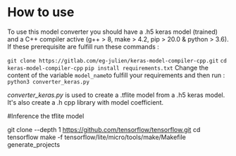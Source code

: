# How to use

To use this model converter you should have a .h5 keras model (trained) and a C++ compiler active (g++ > 8, make > 4.2, pip > 20.0 & python > 3.6).
If these prerequisite are fulfill run these commands :

`git clone https://gitlab.com/eg-julien/keras-model-compiler-cpp.git`
`cd keras-model-compiler-cpp`
`pip install requirements.txt`
Change the content of the variable `model_name`to fulfill your requirements and then run :
`python3 converter_keras.py`

*converter_keras.py* is used to create a .tflite model from a .h5 keras model. It's also create a .h cpp library with model coefficient.

#Inference the tflite model

git clone --depth 1 https://github.com/tensorflow/tensorflow.git
cd tensorflow
make -f tensorflow/lite/micro/tools/make/Makefile generate_projects


